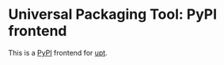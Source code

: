 # Universal Packaging Tool: PyPI frontend
This is a [PyPI](https://pypi.python.org) frontend for [upt](https://pypi.python.org/pypi/upt-pypi).